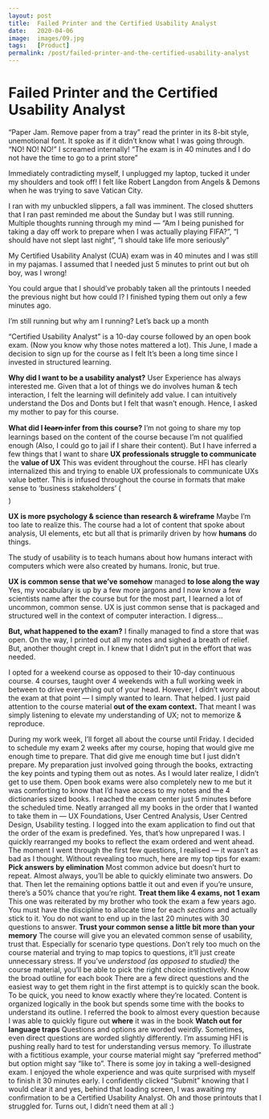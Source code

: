 ```yaml
---
layout: post
title:  Failed Printer and the Certified Usability Analyst
date:   2020-04-06
image:  images/09.jpg
tags:   [Product]
permalink: /post/failed-printer-and-the-certified-usability-analyst
---
```

# Failed Printer and the Certified Usability Analyst

“Paper Jam. Remove paper from a tray” read the printer in its 8-bit style, unemotional font. It spoke as if it didn’t know what I was going through. “NO! NO! NO!” I screamed internally! “The exam is in 40 minutes and I do not have the time to go to a print store”

Immediately contradicting myself, I unplugged my laptop, tucked it under my shoulders and took off! I felt like Robert Langdon from Angels & Demons when he was trying to save Vatican City.

I ran with my unbuckled slippers, a fall was imminent. The closed shutters that I ran past reminded me about the Sunday but I was still running. Multiple thoughts running through my mind — “Am I being punished for taking a day off work to prepare when I was actually playing FIFA?”, “I should have not slept last night”, “I should take life more seriously”

My Certified Usability Analyst (CUA) exam was in 40 minutes and I was still in my pajamas. I assumed that I needed just 5 minutes to print out but oh boy, was I wrong!

You could argue that I should’ve probably taken all the printouts I needed the previous night but how could I? I finished typing them out only a few minutes ago.

I’m still running but why am I running? Let’s back up a month



“Certified Usability Analyst” is a 10-day course followed by an open book exam. (Now you know why those notes mattered a lot). This June, I made a decision to sign up for the course as I felt It’s been a long time since I invested in structured learning.

**Why did I want to be a usability analyst?** User Experience has always interested me. Given that a lot of things we do involves human & tech interaction, I felt the learning will definitely add value. I can intuitively understand the Dos and Donts but I felt that wasn’t enough. Hence, I asked my mother to pay for this course.

**What did I l̵e̵a̵r̵n̵ infer from this course?** I’m not going to share my top learnings based on the content of the course because I’m not qualified enough (Also, I could go to jail if I share their content). But I have inferred a few things that I want to share **UX professionals struggle to communicate** the **value of UX** This was evident throughout the course. HFI has clearly internalized this and trying to enable UX professionals to communicate UXs value better. This is infused throughout the course in formats that make sense to ‘business stakeholders’ ($$$$)

**UX is more psychology & science than research & wireframe** Maybe I’m too late to realize this. The course had a lot of content that spoke about analysis, UI elements, etc but all that is primarily driven by how **humans** do things.

The study of usability is to teach humans about how humans interact with computers which were also created by humans. Ironic, but true.

**UX is common sense that we’ve somehow** managed **to lose along the way** Yes, my vocabulary is up by a few more jargons and I now know a few scientists name after the course but for the most part, I learned a lot of uncommon, common sense. UX is just common sense that is packaged and structured well in the context of computer interaction. I digress…

**But, what happened to the exam?** I finally managed to find a store that was open. On the way, I printed out all my notes and sighed a breath of relief. But, another thought crept in. I knew that I didn’t put in the effort that was needed.

I opted for a weekend course as opposed to their 10-day continuous course. 4 courses, taught over 4 weekends with a full working week in between to drive everything out of your head. However, I didn’t worry about the exam at that point — I simply wanted to learn. That helped. I just paid attention to the course material **out of the exam context.** That meant I was simply listening to elevate my understanding of UX; not to memorize & reproduce.

During my work week, I’ll forget all about the course until Friday. I decided to schedule my exam 2 weeks after my course, hoping that would give me enough time to prepare. That did give me enough time but I just didn't prepare. My preparation just involved going through the books, extracting the key points and typing them out as notes. As I would later realize, I didn’t get to use them. Open book exams were also completely new to me but it was comforting to know that I’d have access to my notes and the 4 dictionaries sized books. I reached the exam center just 5 minutes before the scheduled time. Neatly arranged all my books in the order that I wanted to take them in — UX Foundations, User Centred Analysis, User Centred Design, Usability testing. I logged into the exam application to find out that the order of the exam is predefined. Yes, that’s how unprepared I was. I quickly rearranged my books to reflect the exam ordered and went ahead. The moment I went through the first few questions, I realised — it wasn’t as bad as I thought. Without revealing too much, here are my top tips for exam: **Pick answers by elimination** Most common advice but doesn’t hurt to repeat. Almost always, you’ll be able to quickly eliminate two answers. Do that. Then let the remaining options battle it out and even if you’re unsure, there’s a 50% chance that you’re right. **Treat them like 4 exams, not 1 exam** This one was reiterated by my brother who took the exam a few years ago. You must have the discipline to allocate time for each _sections_ and actually stick to it. You do not want to end up in the last 20 minutes with 30 questions to answer. **Trust your common sense a little bit more than your memory** The course will give you an elevated common sense of usability, trust that. Especially for scenario type questions. Don’t rely too much on the course material and trying to map topics to questions, it’ll just create unnecessary stress. If you’ve _understood (as opposed to studied)_ the course material, you’ll be able to pick the right choice instinctively. Know the broad outline for each book There are a few direct questions and the easiest way to get them right in the first attempt is to quickly scan the book. To be quick, you need to know exactly where they’re located. Content is organized logically in the book but spends some time with the books to understand its outline. I referred the book to almost every question because I was able to quickly figure out **where** it was in the book **Watch out for language traps** Questions and options are worded weirdly. Sometimes, even direct questions are worded slightly differently. I’m assuming HFI is pushing really hard to test for understanding versus memory. To illustrate with a fictitious example, your course material might say “preferred method” but option might say “like to”. There is some joy in taking a well-designed exam. I enjoyed the whole experience and was quite surprised with myself to finish it 30 minutes early. I confidently clicked “Submit” knowing that I would clear it and yes, behind that loading screen, I was awaiting my confirmation to be a Certified Usability Analyst. Oh and those printouts that I struggled for. Turns out, I didn’t need them at all :)
